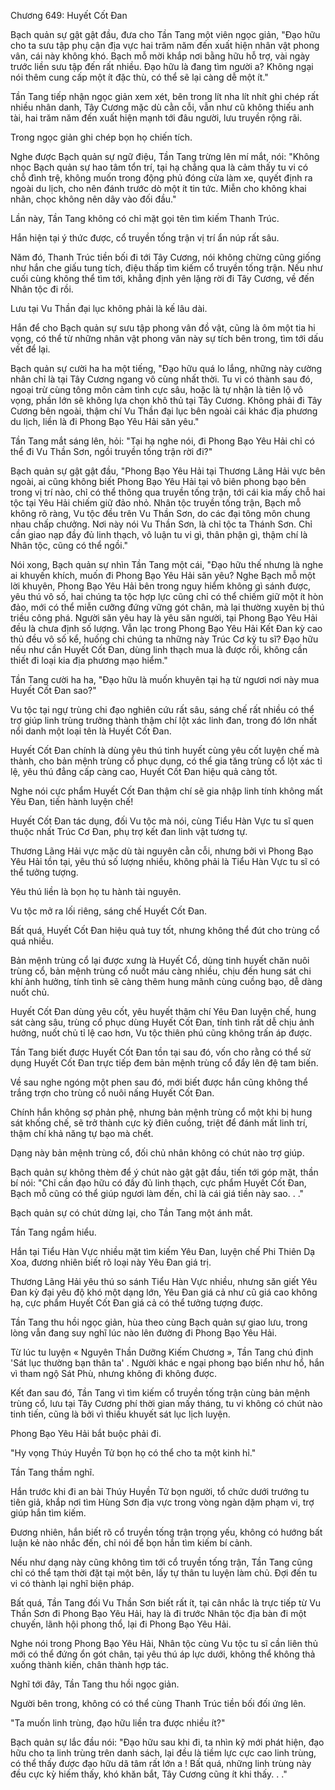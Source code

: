 




Chương 649: Huyết Cốt Đan


Bạch quản sự gật gật đầu, đưa cho Tần Tang một viên ngọc giản, "Đạo hữu cho ta sưu tập phụ cận địa vực hai trăm năm đến xuất hiện nhân vật phong vân, cái này không khó. Bạch mỗ mời khắp nơi bằng hữu hỗ trợ, vài ngày trước liền sưu tập đến rất nhiều. Đạo hữu là đang tìm người a? Không ngại nói thêm cung cấp một ít đặc thù, có thể sẽ lại càng dễ một ít."

Tần Tang tiếp nhận ngọc giản xem xét, bên trong lít nha lít nhít ghi chép rất nhiều nhân danh, Tây Cương mặc dù cằn cỗi, vẫn như cũ không thiếu anh tài, hai trăm năm đến xuất hiện mạnh tới đâu người, lưu truyền rộng rãi.

Trong ngọc giản ghi chép bọn họ chiến tích.

Nghe được Bạch quản sự ngữ điệu, Tần Tang trừng lên mí mắt, nói: "Không nhọc Bạch quản sự hao tâm tổn trí, tại hạ chẳng qua là cảm thấy tu vi có chỗ đình trệ, không muốn trong động phủ đóng cửa làm xe, quyết định ra ngoài du lịch, cho nên đánh trước dò một ít tin tức. Miễn cho không khai nhãn, chọc không nên dây vào đối đầu."

Lần này, Tần Tang không có chỉ mặt gọi tên tìm kiếm Thanh Trúc.

Hắn hiện tại ý thức được, cổ truyền tống trận vị trí ẩn núp rất sâu.

Năm đó, Thanh Trúc tiền bối đi tới Tây Cương, nói không chừng cũng giống như hắn che giấu tung tích, điệu thấp tìm kiếm cổ truyền tống trận. Nếu như cuối cùng không thể tìm tới, khẳng định yên lặng rời đi Tây Cương, về đến Nhân tộc đi rồi.

Lưu tại Vu Thần đại lục không phải là kế lâu dài.

Hắn để cho Bạch quản sự sưu tập phong vân đồ vật, cũng là ôm một tia hi vọng, có thể từ những nhân vật phong vân này sự tích bên trong, tìm tới dấu vết để lại.

Bạch quản sự cười ha ha một tiếng, "Đạo hữu quá lo lắng, những này cường nhân chỉ là tại Tây Cương ngang vô cùng nhất thời. Tu vi có thành sau đó, ngoại trừ cùng tông môn cảm tình cực sâu, hoặc là tự nhận là tiên lộ vô vọng, phần lớn sẽ không lựa chọn khô thủ tại Tây Cương. Không phải đi Tây Cương bên ngoài, thậm chí Vu Thần đại lục bên ngoài cái khác địa phương du lịch, liền là đi Phong Bạo Yêu Hải săn yêu."

Tần Tang mắt sáng lên, hỏi: "Tại hạ nghe nói, đi Phong Bạo Yêu Hải chỉ có thể đi Vu Thần Sơn, ngồi truyền tống trận rời đi?"

Bạch quản sự gật gật đầu, "Phong Bạo Yêu Hải tại Thương Lãng Hải vực bên ngoài, ai cũng không biết Phong Bạo Yêu Hải tại vô biên phong bạo bên trong vị trí nào, chỉ có thể thông qua truyền tống trận, tới cái kia mấy chỗ hai tộc tại Yêu Hải chiếm giữ đảo nhỏ. Nhân tộc truyền tống trận, Bạch mỗ không rõ ràng, Vu tộc đều trên Vu Thần Sơn, do các đại tông môn chung nhau chấp chưởng. Nơi này nói Vu Thần Sơn, là chỉ tộc ta Thánh Sơn. Chỉ cần giao nạp đầy đủ linh thạch, vô luận tu vi gì, thân phận gì, thậm chí là Nhân tộc, cũng có thể ngồi."

Nói xong, Bạch quản sự nhìn Tần Tang một cái, "Đạo hữu thế nhưng là nghe ai khuyến khích, muốn đi Phong Bạo Yêu Hải săn yêu? Nghe Bạch mỗ một lời khuyên, Phong Bạo Yêu Hải bên trong nguy hiểm không gì sánh được, yêu thú vô số, hai chúng ta tộc hợp lực cũng chỉ có thể chiếm giữ một ít hòn đảo, mới có thể miễn cưỡng đứng vững gót chân, mà lại thường xuyên bị thú triều công phá. Người săn yêu hay là yêu săn người, tại Phong Bạo Yêu Hải đều là chưa định số lượng. Vẫn lạc trong Phong Bạo Yêu Hải Kết Đan kỳ cao thủ đều vô số kể, huống chi chúng ta những này Trúc Cơ kỳ tu sĩ? Đạo hữu nếu như cần Huyết Cốt Đan, dùng linh thạch mua là được rồi, không cần thiết đi loại kia địa phương mạo hiểm."

Tần Tang cười ha ha, "Đạo hữu là muốn khuyên tại hạ từ ngươi nơi này mua Huyết Cốt Đan sao?"

Vu tộc tại ngự trùng chi đạo nghiên cứu rất sâu, sáng chế rất nhiều có thể trợ giúp linh trùng trưởng thành thậm chí lột xác linh đan, trong đó lớn nhất nổi danh một loại tên là Huyết Cốt Đan.

Huyết Cốt Đan chính là dùng yêu thú tinh huyết cùng yêu cốt luyện chế mà thành, cho bản mệnh trùng cổ phục dụng, có thể gia tăng trùng cổ lột xác tỉ lệ, yêu thú đẳng cấp càng cao, Huyết Cốt Đan hiệu quả càng tốt.

Nghe nói cực phẩm Huyết Cốt Đan thậm chí sẽ gia nhập linh tính không mất Yêu Đan, tiến hành luyện chế!

Huyết Cốt Đan tác dụng, đối Vu tộc mà nói, cùng Tiểu Hàn Vực tu sĩ quen thuộc nhất Trúc Cơ Đan, phụ trợ kết đan linh vật tương tự.

Thương Lãng Hải vực mặc dù tài nguyên cằn cỗi, nhưng bởi vì Phong Bạo Yêu Hải tồn tại, yêu thú số lượng nhiều, không phải là Tiểu Hàn Vực tu sĩ có thể tưởng tượng.

Yêu thú liền là bọn họ tu hành tài nguyên.

Vu tộc mở ra lối riêng, sáng chế Huyết Cốt Đan.

Bất quá, Huyết Cốt Đan hiệu quả tuy tốt, nhưng không thể đút cho trùng cổ quá nhiều.

Bản mệnh trùng cổ lại được xưng là Huyết Cổ, dùng tinh huyết chăn nuôi trùng cổ, bản mệnh trùng cổ nuốt máu càng nhiều, chịu đến hung sát chi khí ảnh hưởng, tính tình sẽ càng thêm hung mãnh cùng cuồng bạo, dễ dàng nuốt chủ.

Huyết Cốt Đan dùng yêu cốt, yêu huyết thậm chí Yêu Đan luyện chế, hung sát càng sâu, trùng cổ phục dùng Huyết Cốt Đan, tính tình rất dễ chịu ảnh hưởng, nuốt chủ tỉ lệ cao hơn, Vu tộc thiên phú cũng không trấn áp được.

Tần Tang biết được Huyết Cốt Đan tồn tại sau đó, vốn cho rằng có thể sử dụng Huyết Cốt Đan trực tiếp đem bản mệnh trùng cổ đẩy lên đệ tam biến.

Về sau nghe ngóng một phen sau đó, mới biết được hắn cũng không thể trắng trợn cho trùng cổ nuôi nấng Huyết Cốt Đan.

Chính hắn không sợ phản phệ, nhưng bản mệnh trùng cổ một khi bị hung sát khống chế, sẽ trở thành cực kỳ điên cuồng, triệt để đánh mất linh trí, thậm chí khả năng tự bạo mà chết.

Dạng này bản mệnh trùng cổ, đối chủ nhân không có chút nào trợ giúp.

Bạch quản sự không thèm để ý chút nào gật gật đầu, tiến tới góp mặt, thần bí nói: "Chỉ cần đạo hữu có đầy đủ linh thạch, cực phẩm Huyết Cốt Đan, Bạch mỗ cũng có thể giúp ngươi làm đến, chỉ là cái giá tiền này sao. . ."

Bạch quản sự có chút dừng lại, cho Tần Tang một ánh mắt.

Tần Tang ngầm hiểu.

Hắn tại Tiểu Hàn Vực nhiều mặt tìm kiếm Yêu Đan, luyện chế Phi Thiên Dạ Xoa, đương nhiên biết rõ loại này Yêu Đan giá trị.

Thương Lãng Hải yêu thú so sánh Tiểu Hàn Vực nhiều, nhưng săn giết Yêu Đan kỳ đại yêu độ khó một dạng lớn, Yêu Đan giá cả như cũ giá cao không hạ, cực phẩm Huyết Cốt Đan giá cả có thể tưởng tượng được.

Tần Tang thu hồi ngọc giản, hùa theo cùng Bạch quản sự giao lưu, trong lòng vẫn đang suy nghĩ lúc nào lên đường đi Phong Bạo Yêu Hải.

Từ lúc tu luyện « Nguyên Thần Dưỡng Kiếm Chương », Tần Tang chú định 'Sát lục thường bạn thân ta' . Người khác e ngại phong bạo biển như hổ, hắn vì tham ngộ Sát Phù, nhưng không đi không được.

Kết đan sau đó, Tần Tang vì tìm kiếm cổ truyền tống trận cùng bản mệnh trùng cổ, lưu tại Tây Cương phí thời gian mấy tháng, tu vi không có chút nào tinh tiến, cũng là bởi vì thiếu khuyết sát lục lịch luyện.

Phong Bạo Yêu Hải bắt buộc phải đi.

"Hy vọng Thúy Huyền Tử bọn họ có thể cho ta một kinh hỉ."

Tần Tang thầm nghĩ.

Hắn trước khi đi an bài Thúy Huyền Tử bọn người, tổ chức dưới trướng tu tiên giả, khắp nơi tìm Hùng Sơn địa vực trong vòng ngàn dặm phạm vi, trợ giúp hắn tìm kiếm.

Đương nhiên, hắn biết rõ cổ truyền tống trận trọng yếu, không có hướng bất luận kẻ nào nhắc đến, chỉ nói để bọn hắn tìm kiếm bí cảnh.

Nếu như dạng này cũng không tìm tới cổ truyền tống trận, Tần Tang cũng chỉ có thể tạm thời đặt tại một bên, lấy tự thân tu luyện làm chủ. Đợi đến tu vi có thành lại nghĩ biện pháp.

Bất quá, Tần Tang đối Vu Thần Sơn biết rất ít, tại cân nhắc là trực tiếp từ Vu Thần Sơn đi Phong Bạo Yêu Hải, hay là đi trước Nhân tộc địa bàn đi một chuyến, lãnh hội phong thổ, lại đi Phong Bạo Yêu Hải.

Nghe nói trong Phong Bạo Yêu Hải, Nhân tộc cùng Vu tộc tu sĩ cần liên thủ mới có thể đứng ổn gót chân, tại yêu thú áp lực dưới, không thể không thả xuống thành kiến, chân thành hợp tác.

Nghĩ tới đây, Tần Tang thu hồi ngọc giản.

Người bên trong, không có có thể cùng Thanh Trúc tiền bối đối ứng lên.

"Ta muốn linh trùng, đạo hữu liền tra được nhiều ít?"

Bạch quản sự lắc đầu nói: "Đạo hữu sau khi đi, ta nhìn kỹ mới phát hiện, đạo hữu cho ta linh trùng trên danh sách, lại đều là tiềm lực cực cao linh trùng, có thể thấy được đạo hữu dã tâm rất lớn a ! Bất quá, những linh trùng này đều cực kỳ hiếm thấy, khó khăn bắt, Tây Cương cũng ít khi thấy. . ."




